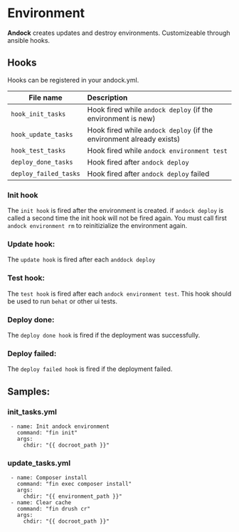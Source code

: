 # Environment 

<b>Andock</b> creates updates and destroy environments. Customizeable through ansible hooks.

## Hooks

Hooks can be registered in your andock.yml. 

| File name                  | Description |
|----------------------------|:------------|
| `hook_init_tasks`     | Hook fired while `andock deploy` (if the environment is new)|
| `hook_update_tasks`   | Hook fired while `andock deploy` (if the environment already exists)|
| `hook_test_tasks`     | Hook fired while `andock environment test`|
| `deploy_done_tasks`     | Hook fired after `andock deploy`|
| `deploy_failed_tasks`     | Hook fired after `andock deploy` failed|

### Init hook
The `init hook` is fired after the environment is created. if `andock deploy` is called a second time the init hook will not be fired again. You must call first `andock environment rm` to reinitizialize the environment again.  
### Update hook:
The `update hook` is fired after each `anddock deploy`
### Test hook:
The `test hook` is fired after each `andock environment test`. This hook should be used to run `behat` or other ui tests.

### Deploy done:
The `deploy done hook` is fired if the deployment was successfully. 

### Deploy failed:
The `deploy failed hook` is fired if the deployment failed. 

## Samples:
### init_tasks.yml
```
 - name: Init andock environment
   command: "fin init"
   args:
     chdir: "{{ docroot_path }}"
```
 
### update_tasks.yml
```
 - name: Composer install
   command: "fin exec composer install"
   args:
     chdir: "{{ environment_path }}"
 - name: Clear cache
   command: "fin drush cr"
   args:
     chdir: "{{ docroot_path }}"
```
